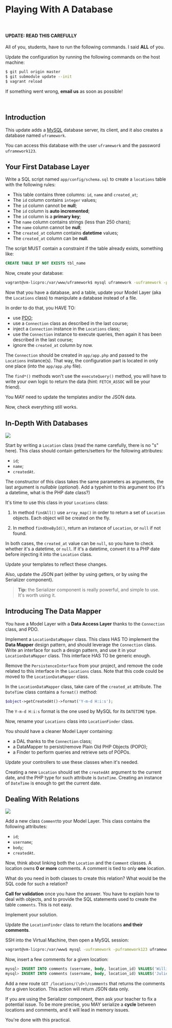 Playing With A Database
=======================

<br />

#### UPDATE: READ THIS CAREFULLY

All of you, students, have to run the following commands. I said **ALL** of you.

Update the configuration by running the following commands on the host machine:

``` bash
$ git pull origin master
$ git submodule update --init
$ vagrant reload
```

If something went wrong, **email us** as soon as possible!

<br />

## Introduction

This update adds a [MySQL](http://www.mysql.fr/) database server, its client,
and it also creates a database named `uframework`.

You can access this database with the user `uframework` and the password
`uframework123`.


## Your First Database Layer

Write a SQL script named `app/config/schema.sql` to create a `locations`
table with the following rules:

* This table contains three columns: `id`, `name` and `created_at`;
* The `id` column contains `integer` values;
* The `id` column cannot be **null**;
* The `id` column is **auto incremented**;
* The `id` column is a **primary key**;
* The `name` column contains strings (less than 250 chars);
* The `name` column cannot be **null**;
* The `created_at` column contains **datetime** values;
* The `created_at` column can be **null**.

The script MUST contain a constraint if the table already exists, something
like:

``` sql
CREATE TABLE IF NOT EXISTS tbl_name
```

Now, create your database:

``` bash
vagrant@vm-licpro:/var/www/uframework$ mysql uframework -uuframework -puframework123 < app/config/schema.sql
```

Now that you have a database, and a table, update your Model Layer (aka the
`Locations` class) to manipulate a database instead of a file.

In order to do that, you HAVE TO:

* use [PDO](http://php.net/manual/book.pdo.php);
* use a `Connection` class as described in the last course;
* inject a `Connection` instance in the `Locations` class;
* use the `Connection` instance to execute queries, then again it has been
  described in the last course;
* ignore the `created_at` column by now.

The `Connection` should be created in `app/app.php` and passed to the
`Locations` instance(s). That way, the configuration part is located in only
one place (into the `app/app.php` file).

The `find*()` methods won't use the `executeQuery()` method, you will have to
write your own logic to return the data (hint: `FETCH_ASSOC` will be your friend).

You MAY need to update the templates and/or the JSON data.

Now, check everything still works.


## In-Depth With Databases

![](http://yuml.me/diagram/scruffy;/class/%5BLocation%7C-id;-name;-createdAt%7C+getId();+getName();+setName();+getCreatedAt()%5D%22.png)

Start by writing a `Location` class (read the name carefully, there is no "s"
here). This class should contain getters/setters for the following attributes:

* `id`;
* `name`;
* `createdAt`.

The constructor of this class takes the same parameters as arguments, the last
argument is _nullable_ (_optional_). Add a typehint to this argument too (it's a
datetime, what is the PHP date class?)

It's time to use this class in your `Locations` class:

1. In method `findAll()` use `array_map()` in order to return a set of
`Location` objects. Each object will be created on the fly.

2. In method `findOneById()`, return an instance of `Location`, or `null` if not
found.

In both cases, the `created_at` value can be `null`, so you have to check
whether it's a datetime, or `null`. If it's a datetime, convert it to a PHP
date before injecting it into the `Location` class.

Update your templates to reflect these changes.

Also, update the JSON part (either by using getters, or by using the Serializer
component).

> **Tip:** the Serializer component is really powerful, and simple to use. It's
> worth using it.


## Introducing The Data Mapper

You have a Model Layer with a **Data Access Layer** thanks to the `Connection`
class, and PDO.

Implement a `LocationDataMapper` class. This class HAS TO implement the **Data
Mapper** design pattern, and should leverage the `Connection` class. Write an
interface for such a design pattern, and use it in your `LocationDataMapper`
class. This interface HAS TO be generic enough.

Remove the `PersistenceInterface` from your project, and remove the code related
to this interface in the `Locations` class. Note that this code could be moved
to the `LocationDataMapper` class.

In the `LocationDataMapper` class, take care of the `created_at` attribute. The
`DateTime` class contains a `format()` method:

``` php
$object->getCreatedAt()->format('Y-m-d H:i:s');
```

The `Y-m-d H:i:s` format is the one used by MySQL for its `DATETIME` type.

Now, rename your `Locations` class into `LocationFinder` class.

You should have a cleaner Model Layer containing:

* a DAL thanks to the `Connection` class;
* a DataMapper to persist/remove Plain Old PHP Objects (POPO);
* a Finder to perform queries and retrieve sets of POPOs.

Update your controllers to use these classes when it's needed.

Creating a new `Location` should set the `createdAt` argument to the current
date, and the PHP type for such attribute is `DateTime`. Creating an instance of
`DateTime` is enough to get the current date.


## Dealing With Relations

![](http://yuml.me/diagram/scruffy;/class/%5BLocation%7C...%7C...;+getComments();+setComments()%5D1-0..*%5BComment%7C-id;-username;-body;-createdAt%7C+getId();+getUsername();+setUsername();+getBody();+setBody();+getCreatedAt()%5D.png)

Add a new class `Comment`to your Model Layer. This class contains the
following attributes:

* `id`;
* `username`;
* `body`;
* `createdAt`.

Now, think about linking both the `Location` and the `Comment` classes. A
location owns **0 or more** comments. A comment is tied to only **one**
location.

What do you need in both classes to create this relation? What would be the SQL
code for such a relation?

**Call for validation** once you have the answer. You have to explain how to
deal with objects, and to provide the SQL statements used to create the table
`comments`. This is not easy.

Implement your solution.

Update the `LocationFinder` class to return the locations **and their
comments**.

SSH into the Virtual Machine, then open a MySQL session:

``` bash
vagrant@vm-licpro:/var/www$ mysql -uuframework -puframework123 uframework
```

Now, insert a few comments for a given location:

``` sql
mysql> INSERT INTO comments (username, body, location_id) VALUES('William', 'Good job guys!', 1);
mysql> INSERT INTO comments (username, body, location_id) VALUES('Julien', 'Good job guys!', 1);
```

Add a new route `GET /locations/(\d+)/comments` that returns the comments for a
given location. This action will return JSON data only.

If you are using the Serializer component, then ask your teacher to fix a
potential issue. To be more precise, you MAY serialize a **cycle** between
locations and comments, and it will lead in memory issues.

You're done with this practical.
